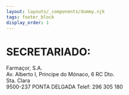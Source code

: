 ```yaml
---
layout: layouts/_components/dummy.njk
tags: footer_block
display_order: 1
---
```

# SECRETARIADO:
Farmaçor, S.A.  
Av. Alberto I, Principe do Mónaco, 6 RC Dto.  
Sta. Clara  
9500-237 PONTA DELGADA 
Telef: 296 305 180   
